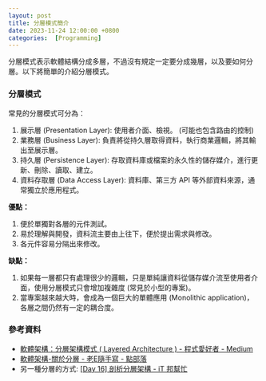 ```yaml
---
layout: post
title: 分層模式簡介
date: 2023-11-24 12:00:00 +0800
categories:  [Programming]
--- 
```


分層模式表示軟體結構分成多層，不過沒有規定一定要分成幾層，以及要如何分層。以下將簡單的介紹分層模式。

### 分層模式

常見的分層模式可分為：

1. 展示層 (Presentation Layer): 使用者介面、檢視。 (可能也包含路由的控制)
2. 業務層 (Business Layer): 負責將從持久層取得資料，執行商業邏輯，將其輸出至展示層。
3. 持久層 (Persistence Layer): 存取資料庫或檔案的永久性的儲存媒介，進行更新、刪除、讀取、建立。
4. 資料存取層 (Data Access Layer): 資料庫、第三方 API 等外部資料來源，通常獨立於應用程式。

**優點：**

1. 便於單獨對各層的元件測試。
2. 易於理解與開發，資料流主要由上往下，便於提出需求與修改。
3. 各元件容易分隔出來修改。

**缺點：**

1. 如果每一層都只有處理很少的邏輯，只是單純讓資料從儲存媒介流至使用者介面，使用分層模式只會增加複雜度 (常見於小型的專案)。
2. 當專案越來越大時，會成為一個巨大的單體應用 (Monolithic application)，各層之間仍然有一定的耦合度。


### 參考資料

- [軟體架構：分層架構模式 ( Layered Architecture ) - 程式愛好者 - Medium](https://medium.com/程式愛好者/軟體架構-分層架構模式-layered-architecture-a959da09d1c6)
- [軟體架構-關於分層 - 老E隨手寫 - 點部落](https://dotblogs.com.tw/bda605/2021/01/19/103355)
- 另一種分層的方式: [[Day 16] 剖析分層架構 - iT 邦幫忙](https://ithelp.ithome.com.tw/articles/10291824)